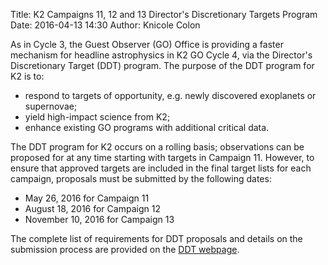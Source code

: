 Title: K2 Campaigns 11, 12 and 13 Director's Discretionary Targets Program
Date: 2016-04-13 14:30
Author: Knicole Colon

As in Cycle 3, the Guest Observer (GO) Office is providing a faster mechanism for headline astrophysics in K2 GO Cycle 4, via the Director's Discretionary Target (DDT) program.  The purpose of the DDT program for K2 is to:

* respond to targets of opportunity, e.g. newly discovered exoplanets or supernovae;
* yield high-impact science from K2;
* enhance existing GO programs with additional critical data.

The DDT program for K2 occurs on a rolling basis; observations can be proposed for at any time starting with targets in Campaign 11. However, to ensure that approved targets are included in the final target lists for each campaign, proposals must be submitted by the following dates:

* May 26, 2016 for Campaign 11
* August 18, 2016 for Campaign 12
* November 10, 2016 for Campaign 13

The complete list of requirements for DDT proposals and details on the submission process are provided on the [DDT webpage](/k2-ddt.html).
